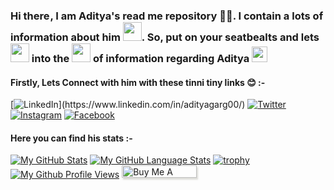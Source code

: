 ### Hi there<img src= https://media.tenor.com/images/b617c36f9db276d3146e974b8ff64f4c/tenor.gif width=1px>, I am Aditya's read me repository 👨‍💻. I contain a lots of information about him <img src= https://media.tenor.com/images/9ff011fc554c97e33caea190a301fcb4/tenor.gif width=30px>. So, put on your seatbealts and lets <img src= https://media.tenor.com/images/ee5e3af0efd1bf7292a099ded06c2e80/tenor.gif width=30px> into the <img src= https://media.tenor.com/images/9d8210d2094d9eea0010ca67d0cfbe62/tenor.gif  width=30px> of information regarding Aditya <img src= https://media.tenor.com/images/67c179763027482922c8af0943b13a09/tenor.gif  width=25px>

<!--
**AdityaGarg00/AdityaGarg00** is a ✨ _special_ ✨ repository because its `README.md` (this file) appears on your GitHub profile.

Here are some ideas to get you started:

- 🔭 I’m currently working as a student
- 🌱 I’m currently learning ...
- 👯 I’m looking to collaborate on ...
- 🤔 I’m looking for help with ...
- 💬 Ask me about ...
- 📫 How to reach me: ...
- 😄 Pronouns: ...
- ⚡ Fun fact: ...
-->
#### Firstly, Lets Connect with him with these tinni tiny links 😊 :-
[![LinkedIn](	https://img.shields.io/badge/LinkedIn-0077B5?style=for-the-badge&logo=linkedin&logoColor=black&"height:10px")](https://www.linkedin.com/in/adityagarg00/)
[![Twitter](https://img.shields.io/badge/Twitter-1DA1F2?style=for-the-badge&logo=twitter&logoColor=black)](https://twitter.com/adityagarg00/)
<br>
[![Instagram](https://img.shields.io/badge/Instagram-E4405F?style=for-the-badge&logo=instagram&logoColor=white&height:10px)](https://www.instagram.com/__adityagarg00/?hl=en)
[![Facebook]( https://img.shields.io/badge/Facebook-1877F2?style=for-the-badge&logo=facebook&logoColor=white)](https://www.facebook.com/adityagarg00)

#### Here you can find his stats :-
[![My GitHub Stats](https://github-readme-stats.vercel.app/api/?username=AdityaGarg00&count_private=true&theme=graywhite&showicons=true&height=40)]()
[![My GitHub Language Stats](https://github-readme-stats.vercel.app/api/top-langs/?username=AdityaGarg00&langs_count=3&theme=graywhite)]()
[![trophy](https://github-profile-trophy.vercel.app/?username=AdityaGarg00&theme=graywhite)](https://github.com/AdityaGarg00/github-profile-trophy)
<br>
[![My Github Profile Views](https://komarev.com/ghpvc/?username=AdityaGarg00&theme=graywhite)]()
<a href="https://paypal.me/AdityaGarg00" target="_blank"><img src="https://www.buymeacoffee.com/assets/img/custom_images/orange_img.png" alt="Buy Me A Coffee" style="height: 20px !important;width: 120px !important;box-shadow: 0px 3px 2px 0px rgba(190, 190, 190, 0.5) !important;-webkit-box-shadow: 2px 3px 2px 0px rgba(190, 190, 180, 0.5) !important;" ></a>
<br>

